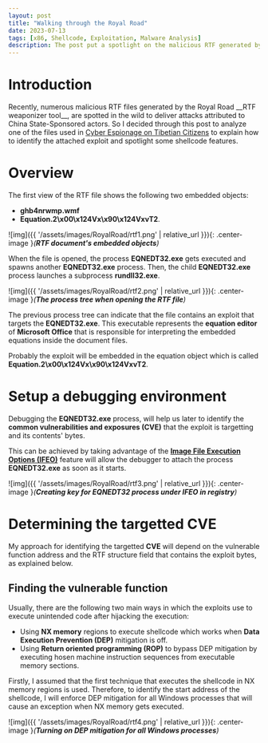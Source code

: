 ```yaml
---
layout: post
title: "Walking through the Royal Road"
date: 2023-07-13
tags: [x86, Shellcode, Exploitation, Malware Analysis] 
description: The post put a spotlight on the malicious RTF generated by the famous Royal Road weaponizer. 
---
```


# Introduction

Recently, numerous malicious RTF files generated by the Royal Road \_\_RTF weaponizer tool\_\_, are spotted in the wild to deliver attacks attributed to China State-Sponsored actors. So I decided through this post to analyze one of the files used in [Cyber Espionage on Tibetian Citizens](https://oviche.github.io/2023/01/Cyber-espionage-on-Tibetian-citizens/) to explain how to identify the attached exploit and spotlight some shellcode features.

# Overview

The first view of the RTF file shows the following two embedded objects: 
 
 - **ghb4nrwmp.wmf**
 - **Equation.2\x00\x124Vx\x90\x124VxvT2**.

![img]({{ '/assets/images/RoyalRoad/rtf1.png' | relative_url }}){: .center-image }*(**RTF document's embedded objects**)*

When the file is opened, the process **EQNEDT32.exe** gets executed and spawns another **EQNEDT32.exe** process. Then, the child **EQNEDT32.exe** process launches a subprocess **rundll32.exe**.

![img]({{ '/assets/images/RoyalRoad/rtf2.png' | relative_url }}){: .center-image }*(**The process tree when opening the RTF file**)*

The previous process tree can indicate that the file contains an exploit that targets the **EQNEDT32.exe**. This executable represents the **equation editor** of **Microsoft Office** that is responsible for interpreting the embedded equations inside the document files.

Probably the exploit will be embedded in the equation object which is called **Equation.2\x00\x124Vx\x90\x124VxvT2**.

# Setup a debugging environment

Debugging the **EQNEDT32.exe** process, will help us later to identify the **common vulnerabilities and exposures (CVE)** that the exploit is targetting and its contents' bytes.

This can be achieved by taking advantage of the [**Image File Execution Options (IFEO)**](https://www.malwarebytes.com/blog/news/2015/12/an-introduction-to-image-file-execution-options) feature will allow the debugger to attach the process **EQNEDT32.exe** as soon as it starts.

![img]({{ '/assets/images/RoyalRoad/rtf3.png' | relative_url }}){: .center-image }*(**Creating key for EQNEDT32 process under IFEO in registry**)*

# Determining the targetted CVE

My approach for identifying the targetted **CVE** will depend on the vulnerable function address and the RTF structure field that contains the exploit bytes, as explained below.

## Finding the vulnerable function
  
  Usually, there are the following two main ways in which the exploits use to execute unintended code after hijacking the execution:    
  
   - Using **NX memory** regions to execute shellcode which works when **Data Execution Prevention (DEP)** mitigation is off.
   - Using **Return oriented programming (ROP)** to bypass DEP mitigation by executing hosen machine instruction sequences from executable memory sections.

  Firstly, I assumed that the first technique that executes the shellcode in NX memory regions is used. Therefore, to identify the start address of the shellcode, I will enforce DEP mitigation for all Windows processes that will cause an exception when NX memory gets executed. 

   ![img]({{ '/assets/images/RoyalRoad/rtf4.png' | relative_url }}){: .center-image }*(**Turning on DEP mitigation for all Windows processes**)*

  














